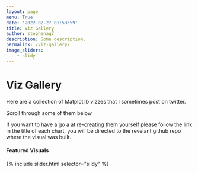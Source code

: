```yaml
---
layout: page
menu: True
date: '2022-02-27 01:53:59'
title: Viz Gallery
author: stephenaq7
description: Some description.
permalink: /viz-gallery/
image_sliders:
    - slidy
---
```


<style>
.slider-container {
  max-width: 600px;
  margin: 0 auto;
  overflow-x: scroll;
}
</style>

# Viz Gallery

Here are a collection of Matplotlib vizzes that I sometimes post on twitter. 

Scroll through some of them below

If you want to have a go a at re-creating them yourself please follow the link in the title of each chart, you will be directed to the revelant github repo where the visual was built.

#### Featured Visuals


<div class="slider-container">
  {% include slider.html selector="slidy" %}
</div>






